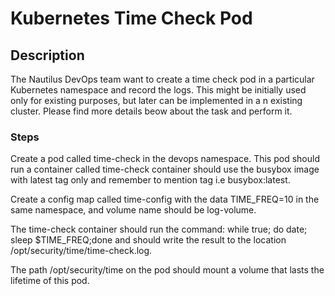 # Kubernetes Time Check Pod

## Description

The Nautilus DevOps team want to create a time check pod in a particular Kubernetes namespace and record the logs. This might be initially used only for existing purposes, but later can be implemented in a n existing cluster. Please find more details beow about the task and perform it.

### Steps

Create a pod called time-check in the devops namespace. This pod should run a container called time-check container should use the busybox image with latest tag only and remember to mention tag i.e busybox:latest.


Create a config map called time-config with the data TIME_FREQ=10 in the same namespace, and volume name should be log-volume.

The time-check container should run the command: while true; do date; sleep $TIME_FREQ;done and should write the result to the location /opt/security/time/time-check.log.

The path /opt/security/time on the pod should mount a volume that lasts the lifetime of this pod.


